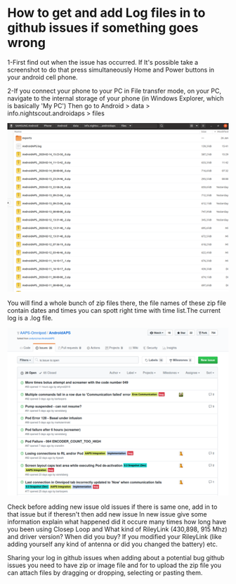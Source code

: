 # How to get and add Log files in to github issues if something goes wrong

1-First find out when the issue has occurred. If It's possible take a screenshot to do that press simultaneously Home and Power buttons in your android cell phone.

2-If you connect your phone to your PC in File transfer mode, on your PC, navigate to the internal storage of your phone (in Windows Explorer, which is basically 'My PC')
Then go to Android > data > info.nightscout.androidaps > files

![Image description](https://raw.githubusercontent.com/whynot2018/AAPS-wiki/master/AAPS_LOGS.png) 

You will find a whole bunch of zip files there, the file names of these zip file contain dates and times you can spott right time with time list.The current log is a .log file.

![Image description](https://raw.githubusercontent.com/whynot2018/AAPS-wiki/master/issues.png) 

Check before adding new issue old issues if there is same one, add in to that issue but if theresn't then add new issue
In new issue give some information explain what happened did it occure many times how long have you been using Closep Loop and What kind of RileyLink (430,898, 915 Mhz) and driver version? When did you buy? If you modified your RileyLink (like adding yourself any kind of antenna or did you changed the battery) etc.

Sharing your log in github issues when adding about a potential bug github issues you need to have zip or image file and for to upload the zip file you can attach files by dragging or dropping, selecting or pasting them.


